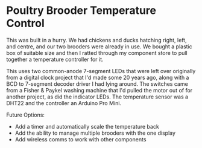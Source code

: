 # Poultry Brooder Temperature Control

This was built in a hurry.  We had chickens and ducks hatching right,
left, and centre, and our two brooders were already in use.  We bought
a plastic box of suitable size and then I ratted through my component
store to pull together a temperature controller for it.

This uses two common-anode 7-segment LEDs that were left over originally from
a digital clock project that I'd made some 20 years ago, along with
a BCD to 7-segment decoder driver I had lying around.  The switches
came from a Fisher & Paykel washing machine that I'd pulled the motor
out of for another project, as did the indicator LEDs.
The temperature sensor was a DHT22 and the controller an Arduino Pro Mini.

Future Options:

- Add a timer and automatically scale the temperature back
- Add the ability to manage multiple brooders with the one display
- Add wireless comms to work with other components
